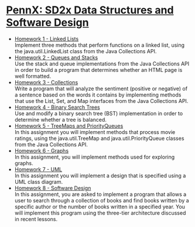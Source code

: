 # [PennX: SD2x Data Structures and Software Design](https://www.edx.org/course/data-structures-software-design-pennx-sd2x)
* [Homework 1 - Linked Lists](https://courses.edx.org/courses/course-v1:PennX+SD2x+2T2017/courseware/44fa2fc239fa479baabfb7cbac8bcfb6/d16178c5ecce4daab963b6f46389992a/?activate_block_id=block-v1%3APennX%2BSD2x%2B2T2017%2Btype%40sequential%2Bblock%40d16178c5ecce4daab963b6f46389992a)  
Implement three methods that perform functions on a linked list, using the java.util.LinkedList class from the Java Collections API.
* [Homework 2 - Queues and Stacks](https://courses.edx.org/courses/course-v1:PennX+SD2x+2T2017/courseware/44fa2fc239fa479baabfb7cbac8bcfb6/c246839fafee4770975035fd1c2bed51/?activate_block_id=block-v1%3APennX%2BSD2x%2B2T2017%2Btype%40sequential%2Bblock%40c246839fafee4770975035fd1c2bed51)  
Use the stack and queue implementations from the Java Collections API in order to build a program that determines whether an HTML page is well formatted.
* [Homework 3 - Collections](https://courses.edx.org/courses/course-v1:PennX+SD2x+2T2017/courseware/44fa2fc239fa479baabfb7cbac8bcfb6/486c0e96406d4cd898628ed07612cb67/?child=first)  
Write a program that will analyze the sentiment (positive or negative) of a sentence based on the words it contains by implementing methods that use the List, Set, and Map interfaces from the Java Collections API.
* [Homework 4 - Binary Search Trees](https://courses.edx.org/courses/course-v1:PennX+SD2x+2T2017/courseware/969de2fc74c340b7917fabf78d940f65/b9d9c8350ac042e1940a37d6d31b08e7/?child=first)    
Use and modify a binary search tree (BST) implementation in order to determine whether a tree is balanced.
* [Homework 5 - TreeMaps and PriorityQueues](https://courses.edx.org/courses/course-v1:PennX+SD2x+2T2017/courseware/969de2fc74c340b7917fabf78d940f65/daa142fa0a6b48d2932559590bce3efa/?activate_block_id=block-v1%3APennX%2BSD2x%2B2T2017%2Btype%40sequential%2Bblock%40daa142fa0a6b48d2932559590bce3efa)  
In this assignment you will implement methods that process movie ratings, using the java.util.TreeMap and java.util.PriorityQueue classes from the Java Collections API.
* [Homework 6 - Graphs](https://courses.edx.org/courses/course-v1:PennX+SD2x+2T2017/courseware/969de2fc74c340b7917fabf78d940f65/f0fa49ad9e284346ad3b863250a8526b/?activate_block_id=block-v1%3APennX%2BSD2x%2B2T2017%2Btype%40sequential%2Bblock%40f0fa49ad9e284346ad3b863250a8526b)  
In this assignment, you will implement methods used for exploring graphs.
* [Homework 7 - UML](https://courses.edx.org/courses/course-v1:PennX+SD2x+2T2017/courseware/bd1ca9ec42034882bee3dbf3bb80c912/e387eff4315f4dce9dd0cd986e6ef82d/?activate_block_id=block-v1%3APennX%2BSD2x%2B2T2017%2Btype%40sequential%2Bblock%40e387eff4315f4dce9dd0cd986e6ef82d)  
In this assignment you will implement a design that is specified using a UML class diagram.
* [Homework 8 - Software Design](https://courses.edx.org/courses/course-v1:PennX+SD2x+2T2017/courseware/bd1ca9ec42034882bee3dbf3bb80c912/dfe067073833470cb93dff6b3efad0a0/?activate_block_id=block-v1%3APennX%2BSD2x%2B2T2017%2Btype%40sequential%2Bblock%40dfe067073833470cb93dff6b3efad0a0)  
In this assignment, you are asked to implement a program that allows a user to search through a collection of books and find books written by a specific author or the number of books written in a specified year. You will implement this program using the three-tier architecture discussed in recent lessons.